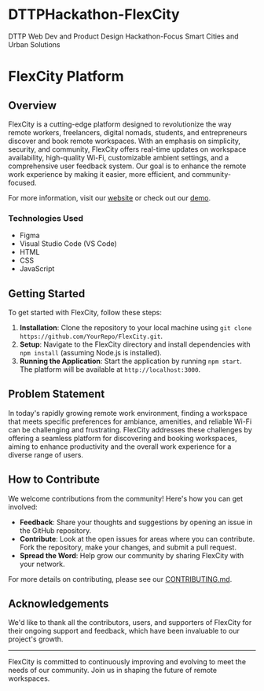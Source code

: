# DTTPHackathon-FlexCity
DTTP Web Dev and Product Design Hackathon-Focus Smart Cities and Urban Solutions
# FlexCity Platform

## Overview
FlexCity is a cutting-edge platform designed to revolutionize the way remote workers, freelancers, digital nomads, students, and entrepreneurs discover and book remote workspaces. With an emphasis on simplicity, security, and community, FlexCity offers real-time updates on workspace availability, high-quality Wi-Fi, customizable ambient settings, and a comprehensive user feedback system. Our goal is to enhance the remote work experience by making it easier, more efficient, and community-focused.

For more information, visit our [website](#) or check out our [demo](#).

### Technologies Used
- Figma
- Visual Studio Code (VS Code)
- HTML
- CSS
- JavaScript

## Getting Started
To get started with FlexCity, follow these steps:

1. **Installation**: Clone the repository to your local machine using `git clone https://github.com/YourRepo/FlexCity.git`.
2. **Setup**: Navigate to the FlexCity directory and install dependencies with `npm install` (assuming Node.js is installed).
3. **Running the Application**: Start the application by running `npm start`. The platform will be available at `http://localhost:3000`.

## Problem Statement
In today's rapidly growing remote work environment, finding a workspace that meets specific preferences for ambiance, amenities, and reliable Wi-Fi can be challenging and frustrating. FlexCity addresses these challenges by offering a seamless platform for discovering and booking workspaces, aiming to enhance productivity and the overall work experience for a diverse range of users.

## How to Contribute
We welcome contributions from the community! Here's how you can get involved:

- **Feedback**: Share your thoughts and suggestions by opening an issue in the GitHub repository.
- **Contribute**: Look at the open issues for areas where you can contribute. Fork the repository, make your changes, and submit a pull request.
- **Spread the Word**: Help grow our community by sharing FlexCity with your network.

For more details on contributing, please see our [CONTRIBUTING.md](#).

## Acknowledgements
We'd like to thank all the contributors, users, and supporters of FlexCity for their ongoing support and feedback, which have been invaluable to our project's growth.

---

FlexCity is committed to continuously improving and evolving to meet the needs of our community. Join us in shaping the future of remote workspaces.

